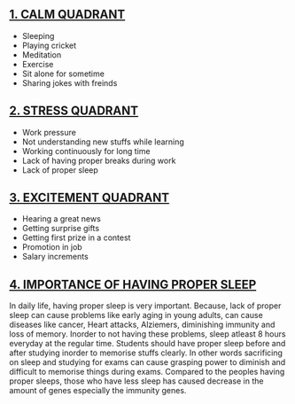 
## <ins> 1. CALM QUADRANT
  
  * Sleeping
  * Playing cricket
  * Meditation
  * Exercise
  * Sit alone for sometime
  * Sharing jokes with freinds
  
## <ins> 2. STRESS QUADRANT
  
  * Work pressure
  * Not understanding new stuffs while learning
  * Working continuously for long time
  * Lack of having proper breaks during work
  * Lack of proper sleep
  
## <ins> 3. EXCITEMENT QUADRANT
  
  * Hearing a great news
  * Getting surprise gifts
  * Getting first prize in a contest
  * Promotion in job
  * Salary increments
  
## <ins> 4. IMPORTANCE OF HAVING PROPER SLEEP
  
  In daily life, having proper sleep is very important. Because, lack of proper sleep can cause problems like early aging in young adults, can cause diseases like cancer, Heart attacks, Alziemers, diminishing immunity and loss of memory. Inorder to not having these problems, sleep atleast 8 hours everyday at the regular time. Students should have proper sleep before and after studying inorder to memorise stuffs clearly. In other words sacrificing on sleep and studying for exams can cause grasping power to diminish and difficult to memorise things during exams. Compared to the peoples having proper sleeps, those who have less sleep has caused decrease in the amount of genes especially the immunity genes.
